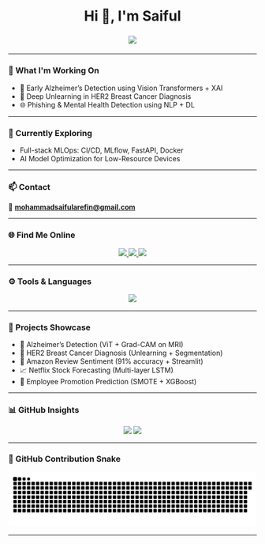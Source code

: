 <h1 align="center">Hi 👋, I'm Saiful</h1>

<h3 align="center">
  <img src="https://readme-typing-svg.demolab.com?font=Fira+Code&pause=2000&width=500&height=50&center=true&vCenter=true&color=4DB6AC&lines=Final+Year+Data+Science+Student;ML+Model+Trainer+%7C+AI+Researcher;Exploring+MLOps+%7C+Model+Deployment" />
</h3>

---

### 🔭 What I'm Working On  
- 🧠 Early Alzheimer’s Detection using Vision Transformers + XAI  
- 🧬 Deep Unlearning in HER2 Breast Cancer Diagnosis  
- 🌐 Phishing & Mental Health Detection using NLP + DL  

---

### 🌱 Currently Exploring  
- Full-stack MLOps: CI/CD, MLflow, FastAPI, Docker  
- AI Model Optimization for Low-Resource Devices  

---

### 📫 Contact  
📧 **mohammadsaifularefin@gmail.com**

---

### 🌐 Find Me Online  
<p align="center">
  <a href="https://linkedin.com/in/mohammad-saiful-arefin" target="_blank">
    <img src="https://img.shields.io/badge/LinkedIn-blue?logo=linkedin&logoColor=white" />
  </a>
  <a href="https://kaggle.com/mohammadsaifularefin" target="_blank">
    <img src="https://img.shields.io/badge/Kaggle-blue?logo=kaggle&logoColor=white" />
  </a>
  <a href="https://github.com/Arefin-Saiful" target="_blank">
    <img src="https://img.shields.io/badge/GitHub-333?logo=github&logoColor=white" />
  </a>
</p>

---

### ⚙️ Tools & Languages  
<div align="center">
  <img src="https://skillicons.dev/icons?i=python,pytorch,tensorflow,java,c,git,mysql,opencv,scikit-learn,seaborn,docker" />
</div>

---

### 💼 Projects Showcase
- 🧠 Alzheimer’s Detection (ViT + Grad-CAM on MRI)  
- 🧬 HER2 Breast Cancer Diagnosis (Unlearning + Segmentation)  
- 💬 Amazon Review Sentiment (91% accuracy + Streamlit)  
- 📈 Netflix Stock Forecasting (Multi-layer LSTM)  
- 🧾 Employee Promotion Prediction (SMOTE + XGBoost)  

---

### 📊 GitHub Insights  
<p align="center">
  <img src="https://github-readme-stats.vercel.app/api?username=Arefin-Saiful&show_icons=true&theme=radical" width="47%" />
  <img src="https://github-readme-stats.vercel.app/api/top-langs/?username=Arefin-Saiful&layout=compact&theme=radical" width="47%" />
</p>

---

### 🐍 GitHub Contribution Snake  
<p align="center">
  <img src="https://raw.githubusercontent.com/Arefin-Saiful/Saiful/output/github-contribution-grid-snake.svg" alt="Contribution Snake" />
</p>

---
